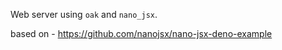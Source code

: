 Web server using `oak` and `nano_jsx`.

based on - https://github.com/nanojsx/nano-jsx-deno-example
